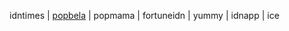 idntimes |
[popbela](https://github.com/IDN-Media/README.popbela.com) | popmama |
fortuneidn |
yummy |
idnapp |
ice
